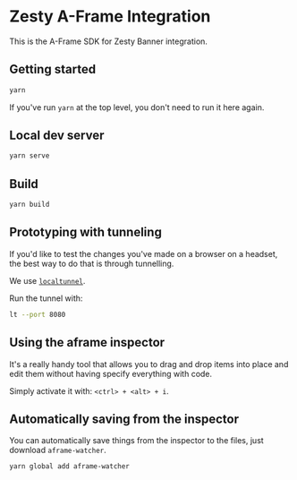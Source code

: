 # Zesty A-Frame Integration

This is the A-Frame SDK for Zesty Banner integration.

## Getting started

```sh
yarn
```

If you've run `yarn` at the top level, you don't need to run it here again.

## Local dev server

```sh
yarn serve
```

## Build

```sh
yarn build
```

## Prototyping with tunneling

If you'd like to test the changes you've made on a browser on a headset, the best way to do that is through tunnelling.

We use [`localtunnel`](https://localtunnel.github.io/www/).

Run the tunnel with:

```sh
lt --port 8080
```

## Using the aframe inspector

It's a really handy tool that allows you to drag and drop items into place and edit them without having specify everything with code.

Simply activate it with: `<ctrl> + <alt> + i`.

## Automatically saving from the inspector

You can automatically save things from the inspector to the files, just download `aframe-watcher`.

```sh
yarn global add aframe-watcher
```
